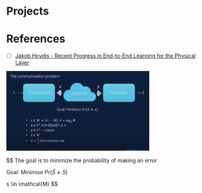 # Projects



# References

 - [ ] [Jakob Hoydis - Recent Progress in End-to-End Learning for the Physical Layer](https://www.youtube.com/watch?v=EPLJzsxReH4)

<img src=images/Jacob-Hoydis-presentation.png width='75%' height='75%' > </img>



$$
The goal is to minimize the probability of making an error

Goal: Minimise $Pr( \hat{S} \neq S)$

s \in \mathcal{M}
$$
